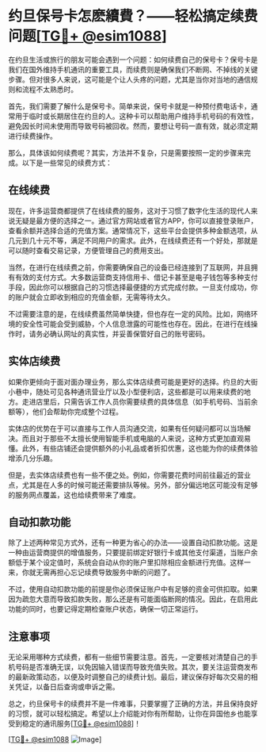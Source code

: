 # 约旦保号卡怎麽續費？——轻松搞定续费问题[[TG💪+ @esim1088](https://t.me/s/esim1088)]

在约旦生活或旅行的朋友可能会遇到一个问题：如何续费自己的保号卡？保号卡是我们在国外维持手机通讯的重要工具，而续费则是确保我们不断网、不掉线的关键步骤。但对很多人来说，这可能是个让人头疼的问题，尤其是当你对当地的通信规则和流程不太熟悉时。

首先，我们需要了解什么是保号卡。简单来说，保号卡就是一种预付费电话卡，通常用于临时或长期居住在约旦的人。这种卡可以帮助用户维持手机号码的有效性，避免因长时间未使用而导致号码被回收。然而，要想让号码一直有效，就必须定期进行续费操作。

那么，具体该如何续费呢？其实，方法并不复杂，只是需要按照一定的步骤来完成。以下是一些常见的续费方式：

## 在线续费

现在，许多运营商都提供了在线续费的服务，这对于习惯了数字化生活的现代人来说无疑是最方便的选择之一。通过官方网站或者官方APP，你可以直接登录账户，查看余额并选择合适的充值方案。通常情况下，这些平台会提供多种金额选项，从几元到几十元不等，满足不同用户的需求。此外，在线续费还有一个好处，那就是可以随时查看交易记录，方便管理自己的费用支出。

当然，在进行在线续费之前，你需要确保自己的设备已经连接到了互联网，并且拥有有效的支付方式。大多数运营商支持信用卡、借记卡甚至是电子钱包等多种支付手段，因此你可以根据自己的习惯选择最便捷的方式完成付款。一旦支付成功，你的账户就会立即收到相应的充值金额，无需等待太久。

不过需要注意的是，在线续费虽然简单快捷，但也存在一定的风险。比如，网络环境的安全性可能会受到威胁，个人信息泄露的可能性也存在。因此，在进行在线操作时，请务必确认网址的真实性，并妥善保管好自己的账号密码。

## 实体店续费

如果你更倾向于面对面办理业务，那么实体店续费可能是更好的选择。约旦的大街小巷中，随处可见各种通讯营业厅以及小型便利店，这些都是可以用来续费的地方。走进店里后，只需告诉工作人员你需要续费的具体信息（如手机号码、当前余额等），他们会帮助你完成整个过程。

实体店的优势在于可以直接与工作人员沟通交流，如果有任何疑问都可以当场解决。而且对于那些不太擅长使用智能手机或电脑的人来说，这种方式更加直观易懂。此外，有些店铺还会提供额外的小礼品或者折扣优惠，这也能为你的续费体验增添几分乐趣。

但是，去实体店续费也有一些不便之处。例如，你需要花费时间前往最近的营业点，尤其是在人多的时候可能还需要排队等候。另外，部分偏远地区可能没有足够的服务网点覆盖，这也给续费带来了难度。

## 自动扣款功能

除了上述两种常见方式外，还有一种更为省心的办法——设置自动扣款功能。这是一种由运营商提供的增值服务，只要提前绑定好银行卡或其他支付渠道，当账户余额低于某个设定值时，系统会自动从你的账户里扣除相应金额进行充值。这样一来，你就无需再担心忘记续费导致服务中断的问题了。

不过，使用自动扣款功能的前提是你必须保证账户中有足够的资金可供扣取。如果因为疏忽大意而导致扣款失败，那么还是有可能面临断网的情况。因此，在启用此功能的同时，也要记得定期检查账户状态，确保一切正常运行。

## 注意事项

无论采用哪种方式续费，都有一些细节需要注意。首先，一定要核对清楚自己的手机号码是否准确无误，以免因输入错误而导致充值失败。其次，要关注运营商发布的最新政策动态，以便及时调整自己的续费计划。最后，建议保存好每次交易的相关凭证，以备日后查询或申诉之需。

总之，约旦保号卡的续费并不是一件难事，只要掌握了正确的方法，并且保持良好的习惯，就可以轻松搞定。希望以上介绍能对你有所帮助，让你在异国他乡也能享受到稳定的通讯服务[[TG💪+ @esim1088](https://t.me/s/esim1088)]！

[[TG💪+ @esim1088](https://t.me/s/esim1088) ![Image](https://i.postimg.cc/4NQfJmqS/Snipaste-2025-05-13-00-14-12.png)]